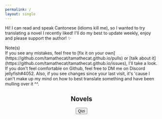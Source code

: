 ```yaml
---
permalink: /
layout: single
---
```


Hi! I can read and speak Cantonese (idioms kill me), so I wanted to try translating a novel I recently liked! I'll do my best to update weekly, enjoy and please support the author! ✨

<div class="note">Note(s)</div>
If you see any mistakes, feel free to [fix it on your own](https://github.com/tamathecat/tamathecat.github.io/pulls) or [talk about it](https://github.com/tamathecat/tamathecat.github.io/issues), I'll take a look. If you don't feel comfortable on Github, feel free to DM me on Discord jellyfish#4052. Also, if you see changes since your last visit, it's 'cause I can't make up my mind on how to best translate something and have been mulling over it ^^.

<center><h2>Novels</h2></center>
<center><button class="button" onclick="document.location.href = '/qizi'">Qizi</button></center>